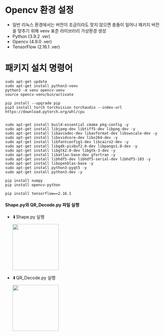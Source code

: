# Opencv 환경 설정

- 일반 리눅스 환경에서는 버전이 조금이라도 맞지 않으면 충돌이 일어나 패키지 버전을 맞추기 위해 venv 표준 라이브러리 가상환경 생성
- Python (3.9.2 .ver)
- Opencv (4.9.0 .ver)
- TensorFlow (2.16.1 .ver)

# 패키지 설치 명령어

```
sudo apt-get update
sudo apt-get install python3-venv
python3 -m venv opencv-venv
source opencv-venv/bin/activate

pip install --upgrade pip
pip3 install torch torchvision torchaudio --index-url https://download.pytorch.org/whl/cpu


sudo apt-get install build-essential cmake pkg-config -y
sudo apt-get install libjpeg-dev libtiff5-dev libpng-dev -y
sudo apt-get install libavcodec-dev libavformat-dev libswscale-dev -y
sudo apt-get install libxvidcore-dev libx264-dev -y
sudo apt-get install libfontconfig1-dev libcairo2-dev -y
sudo apt-get install libgdk-pixbuf2.0-dev libpango1.0-dev -y
sudo apt-get install libgtk2.0-dev libgtk-3-dev -y
sudo apt-get install libatlas-base-dev gfortran -y
sudo apt-get install libhdf5-dev libhdf5-serial-dev libhdf5-103 -y
sudo apt-get install libopenblas-base -y
sudo apt-get install python3-pyqt5 -y
sudo apt-get install python3-dev -y

pip install numpy
pip install opencv-python

pip install tensorflow==2.16.1
```
#### Shape.py와 QR_Decode.py 파일 실행

- ⬇Shape.py 실행

  <img src="https://github.com/jjang-yu/Smart_Factory/assets/160578079/b10f6338-8e8f-44dc-871e-ea057844151b" wedht="150" height="150"/>

- ⬇QR_Decode.py 실행

  <img src="https://github.com/jjang-yu/Smart_Factory/assets/160578079/b49490b0-4165-40ad-8f54-ff5ce42ed103" wedht="150" height="150"/>

